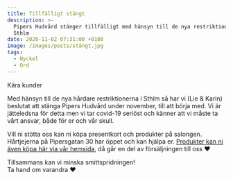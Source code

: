 ```yaml
---
title: Tillfälligt stängt
description: >-
  Pipers Hudvård stänger tillfälligt med hänsyn till de nya restriktionerna i
  Sthlm
date: 2020-11-02 07:31:00 +0100
image: /images/posts/stängt.jpg
tags:
  - Nyckel
  - Ord
---
```


Kära kunder

Med hänsyn till de nya h&aring;rdare restriktionerna i Sthlm s&aring; har vi (Lie & Karin) beslutat att stänga Pipers Hudv&aring;rd under november, till att börja med. Vi är jätteledsna för detta men vi tar covid-19 seriöst och känner att vi m&aring;ste ta v&aring;rt ansvar, b&aring;de för er och v&aring;r skull.&nbsp;

Vill ni stötta oss kan ni köpa presentkort och produkter p&aring; salongen. H&aring;rtjejerna p&aring; Pipersgatan 30 har öppet och kan hjälpa er. [Produkter kan ni även köpa här via v&aring;r hemsida](/produkter/), d&aring; g&aring;r en del av försäljningen till oss ❤️&nbsp;

Tillsammans kan vi minska smittspridningen\!<br>Ta hand om varandra ❤️<br>&nbsp;